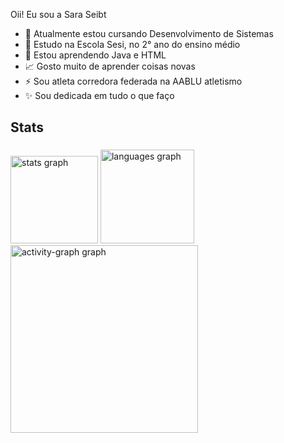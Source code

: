 Oii! Eu sou a Sara Seibt

- 🔭 Atualmente estou cursando Desenvolvimento de Sistemas
- 🌱 Estudo na Escola Sesi, no 2° ano do ensino médio
- 🎯 Estou aprendendo Java e HTML
- 📈 Gosto muito de aprender coisas novas
- ⚡ Sou atleta corredora federada na AABLU atletismo
- ✨ Sou dedicada em tudo o que faço

<h2 align="left">Stats</h2>

###

<div align="left">
  <img src="https://github-readme-stats.vercel.app/api?username=saraseibt&hide_title=false&hide_rank=false&show_icons=true&include_all_commits=true&count_private=true&disable_animations=false&theme=gruvbox_light&locale=en&hide_border=false&order=1" height="140" alt="stats graph"  />
  <img src="https://github-readme-stats.vercel.app/api/top-langs?username=saraseibt&locale=en&hide_title=false&layout=compact&card_width=320&langs_count=5&theme=gruvbox_light&hide_border=false&order=2" height="150" alt="languages graph"  />
  <img src="https://github-readme-activity-graph.vercel.app/graph?username=saraseibt&radius=16&theme=gruvbox&area=true&order=5" height="300" alt="activity-graph graph"  />
</div>

###



###
